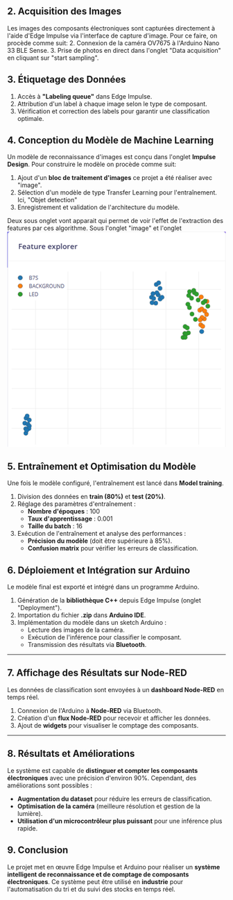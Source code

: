 ## 2. Acquisition des Images
Les images des composants électroniques sont capturées directement à l'aide d'Edge Impulse via l'interface de capture d'image.
Pour ce faire, on procède comme suit:
2. Connexion de la caméra OV7675 à l'Arduino Nano 33 BLE Sense.
3. Prise de photos en direct dans l'onglet "Data acquisition" en cliquant sur "start sampling".

## 3. Étiquetage des Données
1. Accès à **"Labeling queue"** dans Edge Impulse.
2. Attribution d'un label à chaque image selon le type de composant.
3. Vérification et correction des labels pour garantir une classification optimale.

## 4. Conception du Modèle de Machine Learning
Un modèle de reconnaissance d'images est conçu dans l'onglet **Impulse Design**.
Pour construire le modèle on procède comme suit:

1. Ajout d'un **bloc de traitement d'images**  ce projet a été réaliser avec "image".
2. Sélection d'un modèle de type Transfer Learning pour l'entraînement. Ici, "Objet detection"
3. Enregistrement et validation de l'architecture du modèle.

Deux sous onglet vont apparait qui permet de voir l'effet de l'extraction des features par ces algorithme.
Sous l'onglet "image" et l'onglet
![overview](edge_image.PNG)

## 5. Entraînement et Optimisation du Modèle
Une fois le modèle configuré, l'entraînement est lancé dans **Model training**.

1. Division des données en **train (80%)** et **test (20%)**.
2. Réglage des paramètres d'entraînement :
   - **Nombre d'époques** : 100
   - **Taux d'apprentissage** : 0.001
   - **Taille du batch** : 16
3. Exécution de l'entraînement et analyse des performances :
   - **Précision du modèle** (doit être supérieure à 85%).
   - **Confusion matrix** pour vérifier les erreurs de classification.


## 6. Déploiement et Intégration sur Arduino

Le modèle final est exporté et intégré dans un programme Arduino.

1. Génération de la **bibliothèque C++** depuis Edge Impulse (onglet "Deployment").
2. Importation du fichier **.zip** dans **Arduino IDE**.
3. Implémentation du modèle dans un sketch Arduino :
   - Lecture des images de la caméra.
   - Exécution de l'inférence pour classifier le composant.
   - Transmission des résultats via **Bluetooth**.

---

## 7. Affichage des Résultats sur Node-RED

Les données de classification sont envoyées à un **dashboard Node-RED** en temps réel.

1. Connexion de l'Arduino à **Node-RED** via Bluetooth.
2. Création d'un **flux Node-RED** pour recevoir et afficher les données.
3. Ajout de **widgets** pour visualiser le comptage des composants.

---

## 8. Résultats et Améliorations

Le système est capable de **distinguer et compter les composants électroniques** avec une précision d'environ 90%. Cependant, des améliorations sont possibles :

- **Augmentation du dataset** pour réduire les erreurs de classification.
- **Optimisation de la caméra** (meilleure résolution et gestion de la lumière).
- **Utilisation d'un microcontrôleur plus puissant** pour une inférence plus rapide.



## 9. Conclusion

Le projet met en œuvre Edge Impulse et Arduino pour réaliser un **système intelligent de reconnaissance et de comptage de composants électroniques**. Ce système peut être utilisé en **industrie** pour l'automatisation du tri et du suivi des stocks en temps réel.


